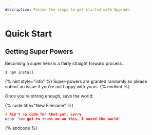 ```yaml
---
description: Follow the steps to get started with Upgrade
---
```


# Quick Start

## Getting Super Powers

Becoming a super hero is a fairly straight forward process:

```
$ npm install
```

{% hint style="info" %}
 Super-powers are granted randomly so please submit an issue if you're not happy with yours.
{% endhint %}

Once you're strong enough, save the world:

{% code title="New Filename" %}
```c
# Ain't no code for that yet, sorry
echo 'You got to trust me on this, I saved the world'
```
{% endcode %}




